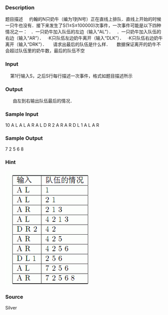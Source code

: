 
### Description
题目描述
    约翰的N只奶牛（编为1到N号）正在直线上排队．直线上开始的时候一只牛也没有．接下来发生了S(1≤S≤100000)次事件，一次事件可能是以下四种情况之一：
  ．一只奶牛加入队伍的左边（输入“AL”）．
  ．一只奶牛加入队伍的右边（输入“AR”）．
  ·K只队伍左边奶牛离开（输入“DLK”）．
  ·K只队伍右边奶牛离开（输入“DRK”）．
    请求出最后的队伍是什么样．
    数据保证离开的奶牛不会超过队伍里的奶牛数，最后的队伍不空
### Input
    第1行输入S，之后S行每行描述一次事件，格式如题目描述所示
### Output
 
    由左到右输出队伍最后的情况．
### Sample Input
10
A L
A L
A R
A L
D R 2
A R
A R
D L 1
A L
A R
### Sample Output
7
2
5
6
8
### Hint
![](/JudgeOnline/upload/201401/af(2).jpg)
### Source
Silver